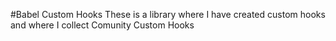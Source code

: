 #Babel Custom Hooks
These is a library where I have created custom hooks and where I collect Comunity Custom Hooks
